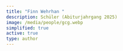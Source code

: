 ```yaml
---
title: "Finn Wehrhan "
description: Schüler (Abiturjahrgang 2025)
image: /media/people/gcg.webp
simplified: true
active: true
type: author
---
```

